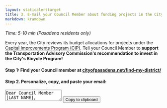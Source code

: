 ```yaml
---
layout: staticalerttarget
title: 3. E-mail your Council Member about funding projects in the City's Bicycle Master Plan!
markdown: kramdown
---
```

*Time: 5-10 min (Pasadena residents only)*

Every year, the City reviews its budget allocations for projects under the [Capital Improvements Program (CIP)](https://ww5.cityofpasadena.net/public-works/engineering-and-construction/capital-improvement-program/). Tell your Council Member to **support the Transportation Advisory Commission's recommendation to invest in the City's Bicycle Program!**

#### Step 1: Find your Council member at [cityofpasadena.net/find-my-district/](https://cityofpasadena.net/find-my-district/)

#### Step 2. Personalize, copy, and paste your email:
<div class="container">
<textarea id="TACLetter">
Dear Council Member [LAST NAME],

My name is [NAME], and I live and vote in your district. 

I am writing in support of the Transportation Advisory Commission's Spring 2019 request for additional funding for Pasadena's Bicycle Program. The Commission recommended an increase in funding this fiscal year to $360,000 and the involvement of bicycle and other active transportation users in the design and implementation of the project, which includes completion of the Roseways network, updating the City Bicycle Map, and prioritizing education efforts.

[OPTIONAL] I care about safer streets because...[STATE YOUR REASONS]

Thank you,

[NAME]
[ADDRESS or ZIP]</textarea>
<button id="TACButton" data-clipboard-target="#TACLetter">Copy to clipboard</button>
</div>
<script src="https://cdnjs.cloudflare.com/ajax/libs/clipboard.js/2.0.0/clipboard.min.js"></script>
<script>
    new ClipboardJS('#TACButton');
    </script>